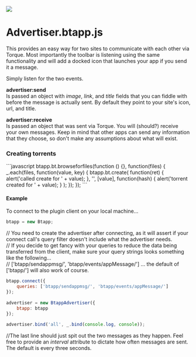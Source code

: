 <link rel="icon" href="docs/images/favicon.ico">

<img id="logo" src="http://www.pwmckenna.com/img/bittorrent_medium.png" />

# Advertiser.btapp.js

This provides an easy way for two sites to communicate with each other via Torque. Most importantly the toolbar is listening using the same functionality and will add a docked icon that launches your app if you send it a message.  
  
Simply listen for the two events.

__advertiser:send__  
Is passed an object with *image*, *link*, and *title* fields that you can fiddle with before the message is actually sent. By default they point to your site's icon, url, and title.

__advertiser:receive__  
Is passed an object that was sent via Torque. You will (should?) receive your own messages. Keep in mind that other apps can send any information that they choose, so don't make any assumptions about what will exist.  
  

### Creating torrents
<div class="run" title="Run"></div>
```javascript
btapp.bt.browseforfiles(function () {}, function(files) {
	_.each(files, function(value, key) {
			btapp.bt.create(
				function(ret) {
					alert('called create for ' + value);
				}, 
				'', 
				[value], 
				function(hash) {
					alert('torrent created for ' + value);
				}
			);
	});
});
```



#### Example
To connect to the plugin client on your local machine...  
```javascript  
btapp = new Btapp;  
```  
// You need to create the advertiser after connecting, as it will assert if your connect call's query filter doesn't include what the advertiser needs.  
// If you decide to get fancy with your queries to reduce the data being transferred from the client, make sure your query strings looks something like the following...  
// ['btapp/sendappmsg/', 'btapp/events/appMessage/']  ... the default of ['btapp/'] will also work of course.  
```javascript  
btapp.connect({  
	queries: ['btapp/sendappmsg/', 'btapp/events/appMessage/']  
});  
  
advertiser = new BtappAdvertiser({  
	btapp: btapp  
});  
  
advertiser.bind('all', _.bind(console.log, console));  
```

//The last line should just spit out the two messages as they happen. Feel free to provide an *interval* attribute to dictate how often messages are sent. The default is every three seconds.
